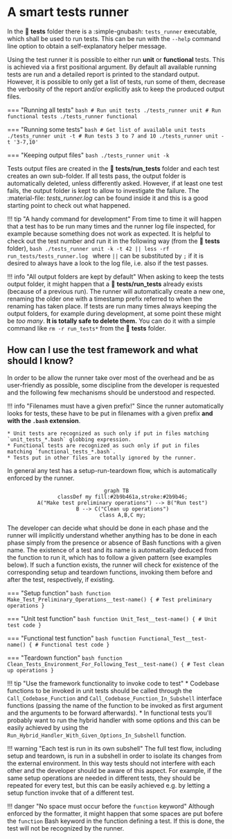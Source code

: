 # A smart tests runner

In the :file_folder: **tests** folder there is a :simple-gnubash: `tests_runner` executable, which shall be used to run tests.
This can be run with the `--help` command line option to obtain a self-explanatory helper message.

Using the test runner it is possible to either run **unit** or **functional** tests.
This is achieved via a first positional argument.
By default all available running tests are run and a detailed report is printed to the standard output.
However, it is possible to only get a list of tests, run some of them, decrease the verbosity of the report and/or explicitly ask to keep the produced output files.

=== "Running all tests"
    ```bash
    # Run unit tests
    ./tests_runner unit
    # Run functional tests
    ./tests_runner functional
    ```

=== "Running some tests"
    ```bash
    # Get list of available unit tests
    ./tests_runner unit -t
    # Run tests 3 to 7 and 10
    ./tests_runner unit -t '3-7,10'
    ```

=== "Keeping output files"
    ```bash
    ./tests_runner unit -k
    ```

Tests output files are created in the :file_folder: **tests/run_tests** folder and each test creates an own sub-folder.
If all tests pass, the output folder is automatically deleted, unless differently asked.
However, if at least one test fails, the output folder is kept to allow to investigate the failure.
The :material-file: *tests_runner.log* can be found inside it and this is a good starting point to check out what happened.

!!! tip "A handy command for development"
    From time to time it will happen that a test has to be run many times and the runner log file inspected, for example because something does not work as expected.
    It is helpful to check out the test number and run it in the following way (from the :file_folder: **tests** folder),
    ```bash
    ./tests_runner unit -k -t 42 || less -rf run_tests/tests_runner.log
    ```
    where `||` can be substituted by `;` if it is desired to always have a look to the log file, i.e. also if the test passes.

!!! info "All output folders are kept by default"
    When asking to keep the tests output folder, it might happen that a :file_folder: **tests/run_tests** already exists (because of a previous run).
    The runner will automatically create a new one, renaming the older one with a timestamp prefix referred to when the renaming has taken place.
    If tests are run many times always keeping the output folders, for example during development, at some point these might be _too many_.
    **It is totally safe to delete them.**
    You can do it with a simple command like `rm -r run_tests*` from the :file_folder: **tests** folder.

## How can I use the test framework and what should I know?

In order to be allow the runner take over most of the overhead and be as user-friendly as possible, some discipline from the developer is requested and the following few mechanisms should be understood and respected.

!!! info "Filenames must have a given prefix!"
    Since the runner automatically looks for tests, these have to be put in filenames with a given prefix **and with the `.bash` extension**.

    * Unit tests are recognized as such only if put in files matching `unit_tests_*.bash` globbing expression.
    * Functional tests are recognized as such only if put in files matching `functional_tests_*.bash`.
    * Tests put in other files are totally ignored by the runner.

In general any test has a setup-run-teardown flow, which is automatically enforced by the runner.

<div align="center">

```mermaid
graph TB
    classDef my fill:#2b9b461a,stroke:#2b9b46;
    A("Make test preliminary operations") --> B("Run test")
    B --> C("Clean up operations")
    class A,B,C my;
```

</div>

The developer can decide what should be done in each phase and the runner will implicitly understand whether anything has to be done in each phase simply from the presence or absence of Bash functions with a given name.
The existence of a test and its name is automatically deduced from the function to run it, which has to follow a given pattern (see examples below).
If such a function exists, the runner will check for existence of the corresponding setup and teardown functions, invoking them before and after the test, respectively, if existing.

=== "Setup function"
    ```bash
    function Make_Test_Preliminary_Operations__test-name()
    {
        # Test preliminary operations
    }
    ```

=== "Unit test function"
    ```bash
    function Unit_Test__test-name()
    {
        # Unit test code
    }
    ```

=== "Functional test function"
    ```bash
    function Functional_Test__test-name()
    {
        # Functional test code
    }
    ```

=== "Teardown function"
    ```bash
    function Clean_Tests_Environment_For_Following_Test__test-name()
    {
        # Test clean up operations
    }
    ```

!!! tip "Use the framework functionality to invoke code to test"
    * Codebase functions to be invoked in unit tests should be called through the `Call_Codebase_Function` and `Call_Codebase_Function_In_Subshell` interface functions (passing the name of the function to be invoked as first argument and the arguments to be forward afterwards).
    *  In functional tests you'll probably want to run the hybrid handler with some options and this can be easily achieved by using the `Run_Hybrid_Handler_With_Given_Options_In_Subshell` function.

!!! warning "Each test is run in its own subshell"
    The full test flow, including setup and teardown, is run in a subshell in order to isolate its changes from the external environment.
    In this way tests should not interfere with each other and the developer should be aware of this aspect.
    For example, if the same setup operations are needed in different tests, they should be repeated for every test, but this can be easily achieved e.g. by letting a setup function invoke that of a different test.

!!! danger "No space must occur before the `function` keyword"
    Although enforced by the formatter, it might happen that some spaces are put bofere the `function` Bash keyword in the function defining a test.
    If this is done, the test will not be recognized by the runner.
